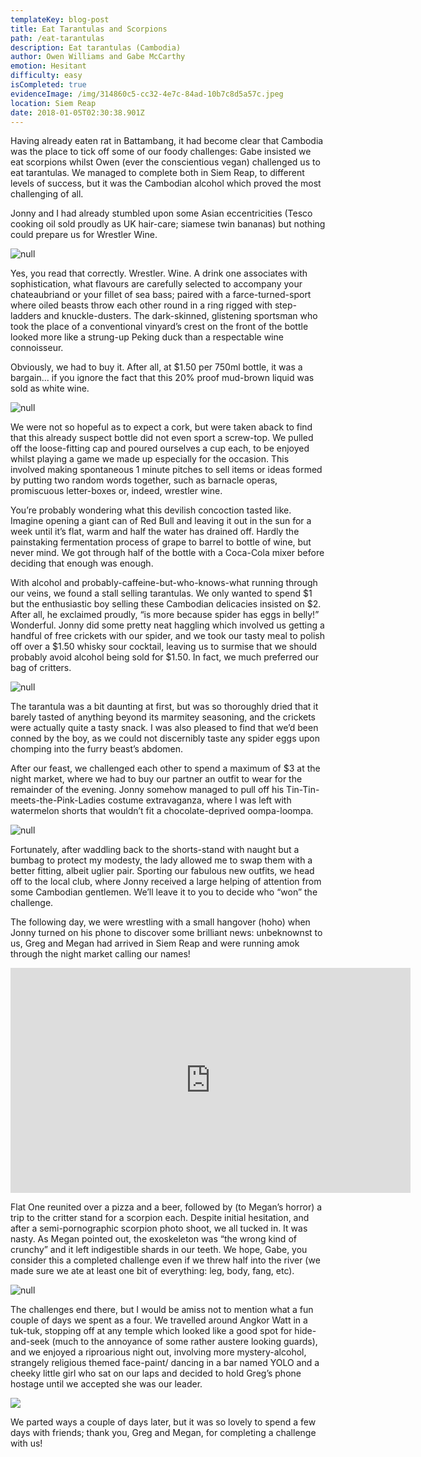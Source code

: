 ```yaml
---
templateKey: blog-post
title: Eat Tarantulas and Scorpions
path: /eat-tarantulas
description: Eat tarantulas (Cambodia)
author: Owen Williams and Gabe McCarthy
emotion: Hesitant
difficulty: easy
isCompleted: true
evidenceImage: /img/314860c5-cc32-4e7c-84ad-10b7c8d5a57c.jpeg
location: Siem Reap
date: 2018-01-05T02:30:38.901Z
---
```

Having already eaten rat in Battambang, it had become clear that Cambodia was the place to tick off some of our foody challenges: Gabe insisted we eat scorpions whilst Owen (ever the conscientious vegan) challenged us to eat tarantulas. We managed to complete both in Siem Reap, to different levels of success, but it was the Cambodian alcohol which proved the most challenging of all.

Jonny and I had already stumbled upon some Asian eccentricities (Tesco cooking oil sold proudly as UK hair-care; siamese twin bananas) but nothing could prepare us for Wrestler Wine.

![null](/img/228c4627-efaa-4daf-b6cc-db2fcab7f6a3.jpeg)

Yes, you read that correctly. Wrestler. Wine. A drink one associates with sophistication, what flavours are carefully selected to accompany your chateaubriand or your fillet of sea bass; paired with a farce-turned-sport where oiled beasts throw each other round in a ring rigged with step-ladders and knuckle-dusters. The dark-skinned, glistening sportsman who took the place of a conventional vinyard’s crest on the front of the bottle looked more like a strung-up Peking duck than a respectable wine connoisseur.

Obviously, we had to buy it. After all, at $1.50 per 750ml bottle, it was a bargain... if you ignore the fact that this 20% proof mud-brown liquid was sold as white wine. 

![null](/img/79e1ff4c-9817-453b-abba-9fc310c65c48.jpeg)

We were not so hopeful as to expect a cork, but were taken aback to find that this already suspect bottle did not even sport a screw-top. We pulled off the loose-fitting cap and poured ourselves a cup each, to be enjoyed whilst playing a game we made up especially for the occasion. This involved making spontaneous 1 minute pitches to sell items or ideas formed by putting two random words together, such as barnacle operas, promiscuous letter-boxes or, indeed, wrestler wine.

You’re probably wondering what this devilish concoction tasted like. Imagine opening a giant can of Red Bull and leaving it out in the sun for a week until it’s flat, warm and half the water has drained off. Hardly the painstaking fermentation process of grape to barrel to bottle of wine, but never mind. We got through half of the bottle with a Coca-Cola mixer before deciding that enough was enough.

With alcohol and probably-caffeine-but-who-knows-what running through our veins, we found a stall selling tarantulas. We only wanted to spend $1 but the enthusiastic boy selling these Cambodian delicacies insisted on $2. After all, he exclaimed proudly, “is more because spider has eggs in belly!” Wonderful. Jonny did some pretty neat haggling which involved us getting a handful of free crickets with our spider, and we took our tasty meal to polish off over a $1.50 whisky sour cocktail, leaving us to surmise that we should probably avoid alcohol being sold for $1.50. In fact, we much preferred our bag of critters.

![null](/img/314860c5-cc32-4e7c-84ad-10b7c8d5a57c.jpeg)

The tarantula was a bit daunting at first, but was so thoroughly dried that it barely tasted of anything beyond its marmitey seasoning, and the crickets were actually quite a tasty snack. I was also pleased to find that we’d been conned by the boy, as we could not discernibly taste any spider eggs upon chomping into the furry beast’s abdomen.

After our feast, we challenged each other to spend a maximum of $3 at the night market, where we had to buy our partner an outfit to wear for the remainder of the evening. Jonny somehow managed to pull off his Tin-Tin-meets-the-Pink-Ladies costume extravaganza, where I was left with watermelon shorts that wouldn’t fit a chocolate-deprived oompa-loompa.

![null](/img/e7028154-d8f3-4337-8bc5-8d83baf665f6.jpeg)

Fortunately, after waddling back to the shorts-stand with naught but a bumbag to protect my modesty, the lady allowed me to swap them with a better fitting, albeit uglier pair. Sporting our fabulous new outfits, we head off to the local club, where Jonny received a large helping of attention from some Cambodian gentlemen. We’ll leave it to you to decide who “won” the challenge.

The following day, we were wrestling with a small hangover (hoho) when Jonny turned on his phone to discover some brilliant news: unbeknownst to us, Greg and Megan had arrived in Siem Reap and were running amok through the night market calling our names!

<iframe width="640" height="360" src="https://www.youtube.com/embed/Y1NB8iPjn5I" frameborder="0" allow="autoplay; encrypted-media" allowfullscreen></iframe>

Flat One reunited over a pizza and a beer, followed by (to Megan’s horror) a trip to the critter stand for a scorpion each. Despite initial hesitation, and after a semi-pornographic scorpion photo shoot, we all tucked in. It was nasty. As Megan pointed out, the exoskeleton was “the wrong kind of crunchy” and it left indigestible shards in our teeth. We hope, Gabe, you consider this a completed challenge even if we threw half into the river (we made sure we ate at least one bit of everything: leg, body, fang, etc).

![null](/img/ed22ee6f-9455-40e4-854e-129d7bee33c7.jpeg)

The challenges end there, but I would be amiss not to mention what a fun couple of days we spent as a four. We travelled around Angkor Watt in a tuk-tuk, stopping off at any temple which looked like a good spot for hide-and-seek (much to the annoyance of some rather austere looking guards), and we enjoyed a riproarious night out, involving more mystery-alcohol, strangely religious themed face-paint/ dancing in a bar named YOLO and a cheeky little girl who sat on our laps and decided to hold Greg’s phone hostage until we accepted she was our leader.

![](/img/5ad624da-d43f-4baf-a880-8d799745abe2.jpeg)

We parted ways a couple of days later, but it was so lovely to spend a few days with friends; thank you, Greg and Megan, for completing a challenge with us!
